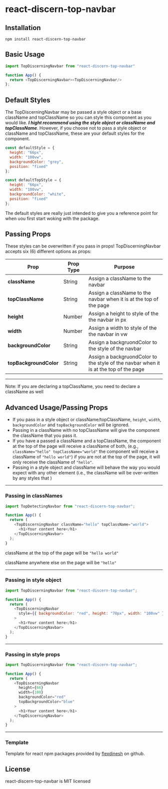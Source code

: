 # react-discern-top-navbar

## Installation

```
npm install react-discern-top-navbar
```

## Basic Usage

```js
import TopDiscerningNavbar from "react-discern-top-navbar"

function App() {
  return <TopDiscerningNavbar><TopDiscerningNavbar/>
};
```

## Default Styles

The TopDiscerningNavbar may be passed a style object or a base className and topClassName so you can style this component as you would like. **_I hight recommend using the style object or className and topClassName_**. However, if you choose not to pass a style object or className and topClassName, these are your default styles for the component.

```js
const defaultStyle = {
  height: "66px",
  width: "100vw",
  backgroundColor: "grey",
  position: "fixed"
};

const defaultTopStyle = {
  height: "66px",
  width: "100vw",
  backgroundColor: "white",
  position: "fixed"
};
```

The default styles are really just intended to give you a reference point for when uou first start woking with the package.

## Passing Props

These styles can be overwritten if you pass in props! TopDiscerningNavbar accepts six (6) different options as props:

| Prop                   | Prop Type | Purpose                                                                               |
| ---------------------- | --------- | ------------------------------------------------------------------------------------- |
| **className**          | String    | Assign a className to the navbar                                                      |
| **topClassName**       | String    | Assign a className to the navbar when it is at the top of the page                    |
| **height**             | Number    | Assign a height to style of the the navbar in px                                      |
| **width**              | Number    | Assign a width to style of the the navbar in vw                                       |
| **backgroundColor**    | String    | Assign a backgruondColor to the style of the navbar                                   |
| **topBackgroundColor** | String    | Assign a backgruondColor to the style of the navbar when it is at the top of the page |

---

Note: If you are declaring a topClassName, you need to declare a className as well

## Advanced Usage/Passing Props

- If you pass in a style object or className/topClassName, `height`, `width`, `backgroundColor` and `topBackgroundColor` will be ignored.
- Passing in a className with no topClassName will give the component the className that you pass it.
- If you have a passed a className and a topClassName, the component at the top of the page will receive a className of both, (e.g., `className="hello" topClassName="world"` the component will receive a className of `"hello world"`) if you are not at the top of the page, it will only receive the className of `"hello"`.
- Passing in a style object and className will behave the way you would expect with any other element (i.e., the className will be over-written by any styles that )

---
### Passing in classNames

```js
import TopDetectingNavbar from "react-discern-top-navbar";

function App() {
  return (
    <TopDiscerningNavbar className="hello" topClassName="world">
      <h1>Your content here</h1>
    </TopDiscerningNavbar>
  );
}
```

className at the top of the page will be `"hello world"`

className anywhere else on the page will be `"hello"`

---

### Passing in style object

```js
import TopDiscerningNavbar from "react-discern-top-navbar";

function App() {
  return (
    <TopDiscerningNavbar
      style={{ backgroundColor: "red", height: "70px", width: "100vw" }}
    >
      <h1>Your content here</h1>
    </TopDiscerningNavbar>
  );
}
```

---

### Passing in style props

```js
import TopDiscerningNavbar from "react-discern-top-navbar";

function App() {
  return (
    <TopDiscerningNavbar
      height={66}
      width={100}
      backgroundColor="red"
      topBackgroundColor="blue"
    >
      <h1>Your content here</h1>
    </TopDiscerningNavbar>
  );
}
```

---

### Template

Template for react npm packages provided by [flexdinesh](https://github.com/flexdinesh/react-npm-package-boilerplate) on github.

## License

react-discern-top-navbar is MIT licensed